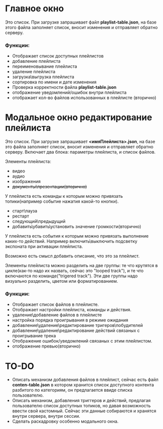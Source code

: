# Главное окно
Это список.
При загрузке запрашивает файл **playlist-table.json**, на базе этого файла заполняет список, вносит изменения и отправляет обратно серверу.

### Функции:
- Отображает список доступных плейлистов
- добавление плейлиста
- переименовывание плейлиста
- удаление плейлиста
- загрузка\выгрузка плейлиста
- сортировка по имени и дате изменения
- Проверка корректности файла **playlist-table.json**
- отображение уведомлений/ошибок внутри плейлиста
- отображает кол-во файлов использованных в плейлисте (вторично)

# Модальное окно редактирование плейлиста
Это список.
При загрузке запрашивает **<имяПлейлиста>.json**, на базе это файла заполняет список, вносит изменения и отправляет обратно серверу. Включает два блока: параметры плейлиста, и список файлов.

Элементы плейлиста:
- видео
- аудио
- изображения
- ~~документы\презентации(вторично)~~


У плейлиста есть команды к которым можно привязать топики(например событие нажатия какой-то кнопки).
- старт\пауза
- рестарт
- следующий\предыдущий
- добавить\убавить\установить значение громкости(вторично)

У плейлиста есть события к которым можно привязать выполнение каких-то действий. Например включить\выключить подсветку экспоната при активации плейлиста.

Возможно есть смысл добавить описание, что это за плейлист.

Элементы плейлиста можно разделить на две группы: те что крутятся в цикле(как-то надо их назвать, сейчас это "looped track"), и те что включаются по команде("trigered track"). Эти две группы надо визуально разделить, цветом или форматированием.

### Функции:
- Отображает список файлов в плейлисте.
- Отображает настройки плейлиста, команды и действия.
- удаление\добавление файлов в плейлисте
- настройка порядка проигрывания в режиме ожидания
- добавление\удаление\редактирование тригеров\побудителей
- добавление\удаление\редактирование действий связаных с проигрывание трека
- Отображение ошибок/уведомлений связаных с этим плейлистом.
- отображение превью(вторично)


# TO-DO
- Описать механизм добавления файлов в плейлист, сейчас есть файл **conten-table.json** в котором хранится список доступного контента разбитого по категориям, он предлагается ввиде списка пользователю.
- Описать механизм, добавления триггеров и действий, предлагая пользователю список доступных топиков, но давая возможность ввести свой кастомный. Сейчас эти данные собираются и хранятся внутри сервера, внутри сессии.
- Сделать раскадровку особенно модального окна.